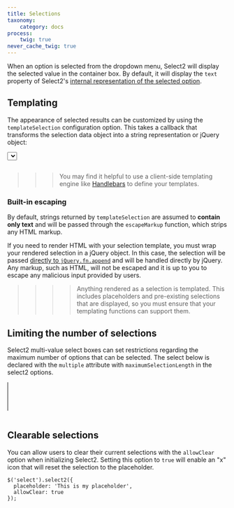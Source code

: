```yaml
---
title: Selections
taxonomy:
    category: docs
process:
    twig: true
never_cache_twig: true
---
```


When an option is selected from the dropdown menu, Select2 will display the selected value in the container box.  By default, it will display the `text` property of Select2's [internal representation of the selected option](/options).

## Templating

The appearance of selected results can be customized by using the `templateSelection` configuration option.  This takes a callback that transforms the selection data object into a string representation or jQuery object:

<div class="s2-example">
    <select class="js-example-templating js-states form-control"></select>
</div>

<pre data-fill-from=".js-code-example-templating"></pre>

<script type="text/javascript" class="js-code-example-templating">

function formatState (state) {
  if (!state.id) {
    return state.text;
  }
  var baseUrl = "{{ url('user://pages/images/flags') }}";
  var $state = $(
    '<span><img src="' + baseUrl + '/' + state.element.value.toLowerCase() + '.png" class="img-flag" /> ' + state.text + '</span>'
  );
  return $state;
};

$(".js-example-templating").select2({
  templateSelection: formatState
});

</script>

>>> You may find it helpful to use a client-side templating engine like [Handlebars](http://handlebarsjs.com/) to define your templates.

### Built-in escaping

By default, strings returned by `templateSelection` are assumed to **contain only text** and will be passed through the `escapeMarkup` function, which strips any HTML markup.

If you need to render HTML with your selection template, you must wrap your rendered selection in a jQuery object. In this case, the selection will be passed [directly to `jQuery.fn.append`](https://api.jquery.com/append/) and will be handled directly by jQuery.  Any markup, such as HTML, will not be escaped and it is up to you to escape any malicious input provided by users.

>>>> Anything rendered as a selection is templated.  This includes placeholders and pre-existing selections that are displayed, so you must ensure that your templating functions can support them.

## Limiting the number of selections

Select2 multi-value select boxes can set restrictions regarding the maximum number of options that can be selected. The select below is declared with the `multiple` attribute with `maximumSelectionLength` in the select2 options.

<div class="s2-example">
    <p>
      <select class="js-example-basic-multiple-limit js-states form-control" multiple="multiple"></select>
    </p>
</div>

<pre data-fill-from=".js-code-placeholder"></pre>

<script type="text/javascript" class="js-code-placeholder">

$(".js-example-basic-multiple-limit").select2({
  maximumSelectionLength: 2
});

</script>

## Clearable selections

You can allow users to clear their current selections with the `allowClear` option when initializing Select2. Setting this option to `true` will enable an "x" icon that will reset the selection to the placeholder.

```
$('select').select2({
  placeholder: 'This is my placeholder',
  allowClear: true
});
```
